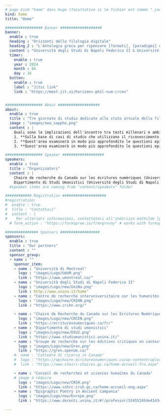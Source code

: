 ```yaml
---
# page kind "home" dans Hugo (facultative si le fichier est nommé "_index.md")
kind: home
title: "Home"

################# Banner ###################
banner:
  enable : true
  heading : "Orizzonti della filologia digitale"
  heading_2 : "L'Antologia greca per ripensare [formati], [paradigmi] e [collaborazione]"
  content : "Università degli Studi di Napoli Federico II & Université de Montréal, 16-18 di Aprile 2024"
  timer:
    enable : true
    year : 2024
    month : 04
    day : 16
  button:
    enable : true
    label : "Jitsi link"
    link : "https://meet.jit.si/horizons-phil-num-crcen"


################# About ###################
about:
  enable : true
  title : "Tre giornate di studio dedicate allo stato attuale della filologia nell'era digitale, a partire dall'*Antologia greca*"
  image : "images/new_sappho.png"
  content : | 
    Quali sono le implicazioni dell'incontro tra testi millenari e ambienti digitali complessi? Come gestire i dati generati dai progetti di Digital Classics? Come strutturarli per renderli accessibili, valorizzarli e riutilizzarli? Queste domande sono al centro delle tre giornate di studio intitolate "Orizzonti della filologia digitale. L'*Antologia greca* per ripensare formati, paradigmi e collaborazione" (16-18 aprile 2024, Università degli Studi di Napoli Federico II & Université de Montréal). L'obiettivo di questo evento è quello di avviare riflessioni e discussioni sui fondamenti epistemologici dei progetti di pubblicazione o studio dei testi classici nell'era digitale, con particolare riferimento alla scelta e all'uso di strumenti specifici, all'implementazione della collaborazione, alla gestione dei dati, ecc. Questo incontro si concentrerà sul caso di studio dell'*Antologia greca*, consentendo di sfruttare la piattaforma e i dati del [progetto d'edizione digitale e collaborativa dell'*Antologia greca*](https://anthologiagraeca.org), portato avanti presso la Canada Research Chair in Digital Textualities dal 2014. Ogni giornata sarà dedicata a uno dei tre assi dell'evento; le mattine saranno dedicate alle conferenze e i pomeriggi a *workshops* pratici che permetteranno di esplorare concretamente i concetti discussi e di applicare alcune delle metodologie presentate. 
    1. **Sulla base di casi di studio che utilizzano il riconoscimento della scrittura a mano (HTR), la ricostruzione digitale e varie applicazioni di intelligenza artificiale, questo tema analizzerà le varie metodologie e gli usi che possono essere fatti dei recenti progressi tecnici che offrono nuove prospettive per la conservazione e la comprensione del patrimonio classico.
    2. **Quest'area esaminerà in modo più approfondito le questioni epistemologiche sollevate dai progetti di collaborazione nel campo delle scienze umane digitali. Metterà in evidenza le collaborazioni interdisciplinari analizzando come esse plasmino la nostra comprensione dei testi antichi nell'era digitale. Esaminando le dinamiche della collaborazione, questo asse esplorerà come gli approcci plurali arricchiscano la ricerca, aprendo nuove prospettive e metodologie di approccio e interpretazione delle fonti antiche. 
    3. **Quest'area esaminerà in modo più approfondito le questioni epistemologiche sollevate dalle scelte tecniche di edizione dei testi classici. Con particolare attenzione all'editing critico, si esplorerà come queste scelte metodologiche influenzino la nostra comprensione e interpretazione dei testi antichi, esaminando come le decisioni editoriali abbiano un impatto sulla trasmissione, la conservazione e la diffusione dei testi antichi. 

################# Speaker ###################
speakers:
  enable : true
  title : "Organizzatori"
  content : |
    Chaire de recherche du Canada sur les écritures numériques (Università di Montréal)  
    Dipartimento di Studi Umanistici (Università degli Studi di Napoli Federico II)"
  #speaker items are coming from "content/speakers" folder

############ Registration ####################
#registration:
#  enable : true
#  title : "Contattaci"
#  content : |
#    Per ulteriori informazioni, contattateci all'indirizzo mathilde [punto] verstraete [at] umontreal [punto] ca.
  # form_action : "https://formspree.io/f/mnqrnvny" # works with formspree.io

############### Sponsors ##################
sponsors:
  enable : true
  title : "Our partners"
  content : ""
  sponsor_group:
  - name : ""
    sponsor_item:
    - name : "Università di Montreal" 
      logo : "images/Logo/UdeM.png" 
      link : "https://www.umontreal.ca/"
    - name : "Università degli Studi di Napoli Federico II" 
      logo : "images/Logo/new/UniNa.png" 
      link : http://www.unina.it/home"
    - name : "Centre de recherche interuniversitaire sur les humanités numériques"
      logo : "images/Logo/new/CRIHN.png"
      link : "https://www.crihn.org/"

    - name : "Chaire de Recherche du Canada sur les Écritures Numériques"
      logo : "images/Logo/new/CRCEN.png"
      link : "https://ecrituresnumeriques.ca/fr/"
    - name : "Dipartimento di studi umanistici" 
      logo : "images/Logo/new/DSU2.png" 
      link : "https://www.studiumanistici.unina.it/"
    - name : "Groupe de recherche sur les éditions critiques en contexte numérique"
      logo : "images/Logo/new/Gren.png"
      link : "https://gren.openum.ca/"
    #- name : "Cattedre di ricerca in Canada"
    #  logo : "https://wpchaire.ecrituresnumeriques.ca/wp-content/uploads/2018/07/Chaire-canada-768x358.png"
    #  link : "https://www.chairs-chaires.gc.ca/home-accueil-fra.aspx"

    - name : "Conseil de recherches et sciences humaines du Canada"
    # image à réduire
      logo : "images/Logo/new/CRSH.png"
      link : "https://www.sshrc-crsh.gc.ca/home-accueil-eng.aspx"
    - name : "Epigraphic Poetry in Ancient Campania" 
      logo : "images/Logo/new/Europe.png"
      link : "https://www.docenti.unina.it/#!/professor/534552454e4143414e4e4156414c45434e4e53524e38324d36334638333956/attivita_ricerca"

---
```

